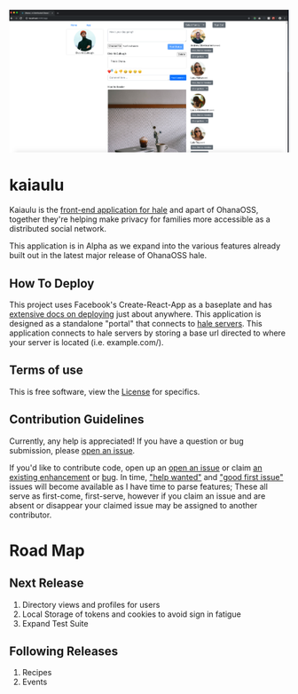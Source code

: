 ![alt text](ohana.png "Kaiaulu")
# kaiaulu
Kaiaulu is the [front-end application for hale](https://github.com/ohanaOSS/hale) and apart of OhanaOSS, together they're helping make privacy for families more accessible as a distributed social network.

This application is in Alpha as we expand into the various features already built out in the latest major release of OhanaOSS hale.

## How To Deploy
This project uses Facebook's Create-React-App as a baseplate and has [extensive docs on deploying](https://facebook.github.io/create-react-app/docs/deployment) just about anywhere. This application is designed as a standalone "portal" that connects to [hale servers](https://github.com/ohanaOSS/hale). This application connects to hale servers by storing a base url directed to where your server is located (i.e. example.com/).

## Terms of use
This is free software, view the [License](https://github.com/OhanaOSS/kaiaulu/blob/master/LICENSE) for specifics.

## Contribution Guidelines
Currently, any help is appreciated! If you have a question or bug submission, please [open an issue](https://github.com/OhanaOSS/kaiaulu/issues/new).

If you'd like to contribute code, open up an [open an issue](https://github.com/OhanaOSS/kaiaulu/issues/new) or claim [an existing enhancement](https://github.com/OhanaOSS/kaiaulu/labels/enhancement) or [bug](https://github.com/OhanaOSS/kaiaulu/labels/bug). In time, ["help wanted"](https://github.com/OhanaOSS/kaiaulu/labels/help%20wanted) and ["good first issue"](https://github.com/OhanaOSS/kaiaulu/labels/good%20first%20issue) issues will become available as I have time to parse features; These all serve as first-come, first-serve, however if you claim an issue and are absent or disappear your claimed issue may be assigned to another contributor.

# Road Map
## Next Release
1. Directory views and profiles for users
2. Local Storage of tokens and cookies to avoid sign in fatigue
3. Expand Test Suite

## Following Releases
1. Recipes
2. Events
